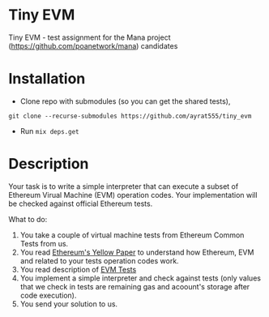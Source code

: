 # Tiny EVM

Tiny EVM - test assignment for the Mana project (https://github.com/poanetwork/mana) candidates

# Installation

* Clone repo with submodules (so you can get the shared tests),

```
git clone --recurse-submodules https://github.com/ayrat555/tiny_evm
```

* Run `mix deps.get`

# Description

Your task is to write a simple interpreter that can execute a subset of Ethereum Virual Machine (EVM) operation codes. Your implementation will be checked against official Ethereum tests.

What to do:

1. You take a couple of virtual machine tests from Ethereum Common Tests from us.
2. You read [Ethereum's Yellow Paper](https://ethereum.github.io/yellowpaper/paper.pdf) to understand how Ethereum, EVM and related to your tests operation codes work.
3. You read description of [EVM Tests](https://github.com/ethereum/tests.)
4. You implement a simple interpreter and check against tests (only values that we check in tests are remaining gas and acoount's storage after code execution).
5. You send your solution to us.
